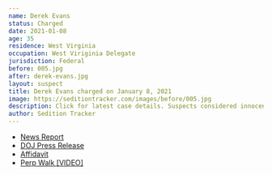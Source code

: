 ```yaml
---
name: Derek Evans
status: Charged
date: 2021-01-08
age: 35
residence: West Virginia
occupation: West Viriginia Delegate
jurisdiction: Federal
before: 005.jpg
after: derek-evans.jpg
layout: suspect
title: Derek Evans charged on January 8, 2021
image: https://seditiontracker.com/images/before/005.jpg
description: Click for latest case details. Suspects considered innocent until proven guilty.
author: Sedition Tracker
---
```


- [News Report](https://apnews.com/article/donald-trump-legislature-crime-west-virginia-electoral-college-b883a7667add0cb54f01ce7ffaa73536)
- [DOJ Press Release](https://www.justice.gov/usao-dc/pr/three-men-charged-connection-events-us-capitol)
- [Affidavit](https://www.justice.gov/usao-dc/press-release/file/1351946/download)
- [Perp Walk [VIDEO]](https://www.youtube.com/watch?v=gYauxtRX3P4)